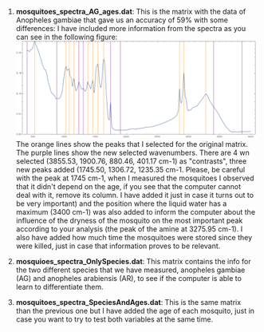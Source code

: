 1. **mosquitoes_spectra_AG_ages.dat**: This is the matrix with the data of
Anopheles gambiae that gave us an accuracy of 59% with some differences: I have
included more information from the spectra as you can see in the following
figure:
![Spectrum](spectrum.png)
The orange lines show the peaks that I
selected for the original matrix. The purple lines show the new selected
wavenumbers. There are 4 wn selected (3855.53, 1900.76, 880.46, 401.17 cm-1) as
"contrasts", three new peaks added (1745.50, 1306.72, 1235.35 cm-1. Please, be
careful with the peak at 1745 cm-1, when I measured the mosquitoes I observed
that it didn't depend on the age, if you see that the computer cannot deal with
it, remove its column. I have added it just in case it turns out to be very
important) and the position where the liquid water has a maximum (3400 cm-1) was
also added to inform the computer about the influence of the dryness of the
mosquito on the most important peak according to your analysis (the peak of the
amine at 3275.95 cm-1). I also have added how much time the mosquitoes were
stored since they were killed, just in case that information proves to be
relevant.

2. **mosquioes_spectra_OnlySpecies.dat**: This matrix contains the info for the two different species that we have measured, anopheles gambiae (AG) and anopheles arabiensis (AR), to see if the computer is able to learn to differentiate them.

3. **mosquitoes_spectra_SpeciesAndAges.dat**: This is the same matrix than the previous one but I have added the age of each mosquito, just in case you want to try to test both variables at the same time.
